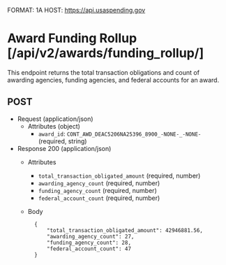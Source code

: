 FORMAT: 1A
HOST: https://api.usaspending.gov

# Award Funding Rollup [/api/v2/awards/funding_rollup/]

This endpoint returns the total transaction obligations and count of awarding agencies, funding agencies, and federal accounts for an award.

## POST

+ Request (application/json)
    + Attributes (object)
        + `award_id`: `CONT_AWD_DEAC5206NA25396_8900_-NONE-_-NONE-` (required, string)
+ Response 200 (application/json)
    + Attributes
        + `total_transaction_obligated_amount` (required, number)
        + `awarding_agency_count` (required, number)
        + `funding_agency_count` (required, number)
        + `federal_account_count` (required, number)
    + Body

            {
                "total_transaction_obligated_amount": 42946881.56,
                "awarding_agency_count": 27,
                "funding_agency_count": 28,
                "federal_account_count": 47
            }
